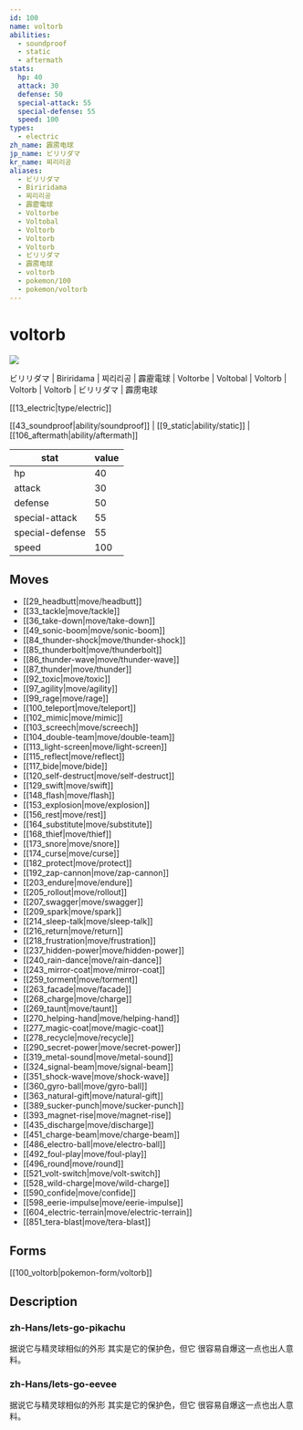 ```yaml
---
id: 100
name: voltorb
abilities:
  - soundproof
  - static
  - aftermath
stats:
  hp: 40
  attack: 30
  defense: 50
  special-attack: 55
  special-defense: 55
  speed: 100
types:
  - electric
zh_name: 霹雳电球
jp_name: ビリリダマ
kr_name: 찌리리공
aliases:
  - ビリリダマ
  - Biriridama
  - 찌리리공
  - 霹靂電球
  - Voltorbe
  - Voltobal
  - Voltorb
  - Voltorb
  - Voltorb
  - ビリリダマ
  - 霹雳电球
  - voltorb
  - pokemon/100
  - pokemon/voltorb
---
```

# voltorb

![](https://raw.githubusercontent.com/PokeAPI/sprites/master/sprites/pokemon/100.png)

ビリリダマ | Biriridama | 찌리리공 | 霹靂電球 | Voltorbe | Voltobal | Voltorb | Voltorb | Voltorb | ビリリダマ | 霹雳电球

[[13_electric|type/electric]]

[[43_soundproof|ability/soundproof]] | [[9_static|ability/static]] | [[106_aftermath|ability/aftermath]]

|stat|value|
|---|---|
|hp|40|
|attack|30|
|defense|50|
|special-attack|55|
|special-defense|55|
|speed|100|


## Moves

- [[29_headbutt|move/headbutt]]
- [[33_tackle|move/tackle]]
- [[36_take-down|move/take-down]]
- [[49_sonic-boom|move/sonic-boom]]
- [[84_thunder-shock|move/thunder-shock]]
- [[85_thunderbolt|move/thunderbolt]]
- [[86_thunder-wave|move/thunder-wave]]
- [[87_thunder|move/thunder]]
- [[92_toxic|move/toxic]]
- [[97_agility|move/agility]]
- [[99_rage|move/rage]]
- [[100_teleport|move/teleport]]
- [[102_mimic|move/mimic]]
- [[103_screech|move/screech]]
- [[104_double-team|move/double-team]]
- [[113_light-screen|move/light-screen]]
- [[115_reflect|move/reflect]]
- [[117_bide|move/bide]]
- [[120_self-destruct|move/self-destruct]]
- [[129_swift|move/swift]]
- [[148_flash|move/flash]]
- [[153_explosion|move/explosion]]
- [[156_rest|move/rest]]
- [[164_substitute|move/substitute]]
- [[168_thief|move/thief]]
- [[173_snore|move/snore]]
- [[174_curse|move/curse]]
- [[182_protect|move/protect]]
- [[192_zap-cannon|move/zap-cannon]]
- [[203_endure|move/endure]]
- [[205_rollout|move/rollout]]
- [[207_swagger|move/swagger]]
- [[209_spark|move/spark]]
- [[214_sleep-talk|move/sleep-talk]]
- [[216_return|move/return]]
- [[218_frustration|move/frustration]]
- [[237_hidden-power|move/hidden-power]]
- [[240_rain-dance|move/rain-dance]]
- [[243_mirror-coat|move/mirror-coat]]
- [[259_torment|move/torment]]
- [[263_facade|move/facade]]
- [[268_charge|move/charge]]
- [[269_taunt|move/taunt]]
- [[270_helping-hand|move/helping-hand]]
- [[277_magic-coat|move/magic-coat]]
- [[278_recycle|move/recycle]]
- [[290_secret-power|move/secret-power]]
- [[319_metal-sound|move/metal-sound]]
- [[324_signal-beam|move/signal-beam]]
- [[351_shock-wave|move/shock-wave]]
- [[360_gyro-ball|move/gyro-ball]]
- [[363_natural-gift|move/natural-gift]]
- [[389_sucker-punch|move/sucker-punch]]
- [[393_magnet-rise|move/magnet-rise]]
- [[435_discharge|move/discharge]]
- [[451_charge-beam|move/charge-beam]]
- [[486_electro-ball|move/electro-ball]]
- [[492_foul-play|move/foul-play]]
- [[496_round|move/round]]
- [[521_volt-switch|move/volt-switch]]
- [[528_wild-charge|move/wild-charge]]
- [[590_confide|move/confide]]
- [[598_eerie-impulse|move/eerie-impulse]]
- [[604_electric-terrain|move/electric-terrain]]
- [[851_tera-blast|move/tera-blast]]

## Forms



[[100_voltorb|pokemon-form/voltorb]]

## Description

### zh-Hans/lets-go-pikachu

据说它与精灵球相似的外形
其实是它的保护色，但它
很容易自爆这一点也出人意料。

### zh-Hans/lets-go-eevee

据说它与精灵球相似的外形
其实是它的保护色，但它
很容易自爆这一点也出人意料。

